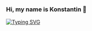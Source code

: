 

### Hi, my name is Konstantin 👋

[![Typing SVG](https://readme-typing-svg.herokuapp.com?font=Press+Start+2P&pause=1000&color=4E5BD4FB&background=FF6F7800&width=435&lines=Software+development;Machine+learning;Data+engineering)](https://git.io/typing-svg)
<!--
**selysse/selysse** is a ✨ _special_ ✨ repository because its `README.md` (this file) appears on your GitHub profile.

Here are some ideas to get you started:

- 🔭 I’m currently working on ...
- 🌱 I’m currently learning ...
- 👯 I’m looking to collaborate on ...
- 🤔 I’m looking for help with ...
- 💬 Ask me about ...
- 📫 How to reach me: ...
- 😄 Pronouns: ...
- ⚡ Fun fact: ...
-->
